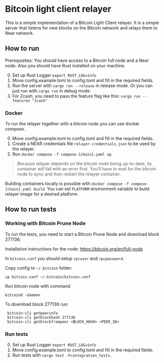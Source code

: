 # Bitcoin light client relayer

This is a simple implementation of a Bitcoin Light Client relayer. 
It is a simple server that listens for new blocks on the Bitcoin network and relays them to Near network.

## How to run

Prerequisites: You should have access to a Bitcoin full node and a Near node. Also you should have Rust installed on your machine.

0. Set up Rust Logger `export RUST_LOG=info`
1. Move config.example.toml to config.toml and fill in the required fields.
2. Run the server with `cargo run --release` in release mode. Or you can just run with `cargo run` in debug mode.
3. For Zcash, you need to pass the feature flag like this: `cargo run --features "zcash"`

### Docker

To run the relayer together with a bitcoin node you can use docker compose.

0. Move config.example.toml to config.toml and fill in the required fields.
1. Create a NEAR credentials file `relayer-credentials.json` to be used by the relayer.
2. Run ```docker compose -f compose-{chain}.yaml up```.

> Because relayer depends on the bitcoin node being up-to-date, its container will fail with an error first. You'll have to wait for the bitcoin node to sync and then restart the relayer container.

Building containers locally is possible with `docker compose -f compose-{chain}.yaml build`. You can set `PLATFORM` environment variable to build relayer image for a desired platform. 

## How to run tests
### Working with Bitcoin Prune Node
To run the tests, you need to start a Bitcoin Prune Node and download block 277136.

Installation instructions for the node: https://bitcoin.org/en/full-node

In `bitcoin.conf` you should setup `rpcuser` and `rpcpassword`. 

Copy config to `~/.bitcoin` folder:
```
cp bitcoin.conf ~/.bitcoin/bitcoin.conf
```

Run bitcoin node with command
```shell
bitcoind -daemon
```

To download block 277136 run: 
```shell
 bitcoin-cli getpeerinfo
 bitcoin-cli getblockhash 277136
 bitcoin-cli getblockfrompeer <BLOCK_HASH> <PEER_ID>
```

### Run tests
0. Set up Rust Logger `export RUST_LOG=info`
1. Move config.example.toml to config.toml and fill in the required fields.
2. Run tests with `cargo test -F=integration_tests`.
